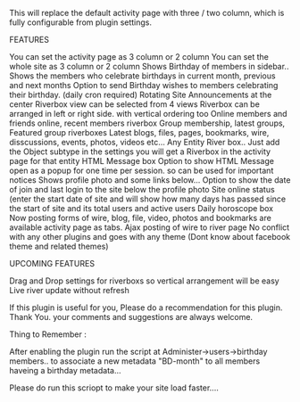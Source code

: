 This will replace the default activity page with three / two column, which is fully configurable from plugin settings.

FEATURES

You can set the activity page as 3 column or 2 column
You can set the whole site as 3 column or 2 column
Shows Birthday of members in sidebar..
Shows the members who celebrate birthdays in current month, previous and next months
Option to send Birthday wishes to members celebrating their birthday. (daily cron required)
Rotating Site Announcements at the center
Riverbox view can be selected from 4 views
Riverbox can be arranged in left or right side. with vertical ordering too
Online members and friends online, recent members riverbox
Group membership, latest groups, Featured group riverboxes
Latest blogs, files, pages, bookmarks, wire, disscussions, events, photos, videos etc...
Any Entity River box.. Just add the Object subtype in the settings you will get a Riverbox in the activity page for that entity
HTML Message box
Option to show HTML Message open as a popup for one time per session. so can be used for important notices
Shows profile photo and some links below...
Option to show the date of join and last login to the site below the profile photo
Site online status (enter the start date of site and will show how many days has passed since the start of site and its total users and active users
Daily horoscope box
Now posting forms of wire, blog, file, video, photos and bookmarks are available activity page as tabs.
Ajax posting of wire to river page
No conflict with any other plugins and goes with any theme (Dont know about facebook theme and related themes)

UPCOMING FEATURES

Drag and Drop settings for riverboxs so vertical arrangement will be easy
Live river update without refresh

If this plugin is useful for you, Please do a recommendation for this plugin. Thank You.
your comments and suggestions are always welcome.


Thing to Remember :

After enabling the plugin run the script at Administer->users->birthday members.. to associate a new metadata "BD-month" to all members haveing a birthday metadata...

Please do run this scriopt to make your site load faster....

